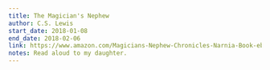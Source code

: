 ```yaml
---
title: The Magician's Nephew
author: C.S. Lewis
start_date: 2018-01-08
end_date: 2018-02-06
link: https://www.amazon.com/Magicians-Nephew-Chronicles-Narnia-Book-ebook/dp/B001I45UF2/ref=sr_1_1?s=digital-text&ie=UTF8&qid=1517546253&sr=1-1&keywords=the+magicians+nephew
notes: Read aloud to my daughter.
---
```

